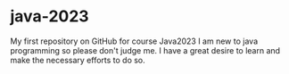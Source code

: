 # java-2023
My first repository on GitHub for course Java2023
I am new to java programming so please don't judge me.
I have a great desire to learn and make the necessary efforts to do so.
